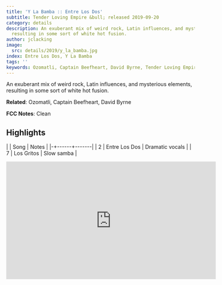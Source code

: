 ```yaml
---
title: 'Y La Bamba :: Entre Los Dos'
subtitle: Tender Loving Empire &bull; released 2019-09-20
category: details
description: An exuberant mix of weird rock, Latin influences, and mysterious elements,
  resulting in some sort of white hot fusion.
author: jclacking
image:
  src: details/2019/y_la_bamba.jpg
index: Entre Los Dos, Y La Bamba
tags: ''
keywords: Ozomatli, Captain Beefheart, David Byrne, Tender Loving Empire
---
```

An exuberant mix of weird rock, Latin influences, and mysterious elements, resulting in some sort of white hot fusion.<!--more-->

**Related**: Ozomatli, Captain Beefheart, David Byrne

**FCC Notes**: Clean

## Highlights

| | Song | Notes |
|-+------+-------|
| 2 | Entre Los Dos | Dramatic vocals |
| 7 | Los Gritos | Slow samba |

<div class="tlo-detail-video"><iframe width="560" height="315" src="https://www.youtube.com/embed/LS-vDiHHB1E" frameborder="0" allow="autoplay; encrypted-media" allowfullscreen></iframe></div>

